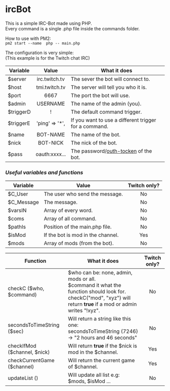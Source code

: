 # ircBot

This is a simple IRC-Bot made using PHP.  
Every command is a single .php file inside the commands folder.  

How to use with PM2:  
<code>pm2 start --name <process name> php -- main.php <channel name></code>

The configuration is very simple:  
(This example is for the Twitch chat IRC)

| Variable  | Value         | What it does                                      |
|-----------|:-------------:|---------------------------------------------------|
| $server   | irc.twitch.tv | The sever the bot will connect to.                |
| $host     | tmi.twitch.tv | The server will tell you who it is.               |
| $port     | 6667          | The port the bot will use.                        |
| $admin    | USERNAME      | The name of the admin (you).                      |
| $triggerD | !             | The default command trigger.                      |
| $triggerE | 'ping' => '*',| If you want to use a different trigger for a command.|
| $name     | BOT-NAME      | The name of the bot.                              |
| $nick     | BOT-NICK      | The nick of the bot.                              |
| $pass     | oauth:xxxx... | The password/[outh-tocken](http://twitchapps.com/tmi/) of the bot.|

### *Useful variables and functions*

| Variable   | Value                            | Twitch only? |
|------------|----------------------------------|:------------:|
| $C_User    | The user who send the message.   |       No     |
| $C_Message | The message.                     |       No     |
| $varsIN    | Array of every word.             |       No     |
| $coms      | Array of all command.            |       No     |
| $pathIs    | Position of the main.php file.   |       No     |
| $isMod     | If the bot is mod in the channel.|       Yes    |
| $mods      | Array of mods (from the bot).    |       No     |

| Function               | What it does | Twitch only? |
|------------------------|--------------|:------------:|
| checkC ($who, $command)| $who can be: none, admin, mods or all.<br>  $command it what the function should look for.<br> checkC("mod", "xyz") will return **true** if a mod or admin writes "!xyz".| No |
| secondsToTimeString ($sec) | Will return a string like this one:<br> secondsToTimeString (7246) -> "2 hours and 46 seconds"| No |
| checkIfMod ($channel, $nick) | Will return **true** if the $nick is mod in the $channel. | Yes |
| checkCurrentGame ($channel)  | Will return the current game of $channel. | Yes |
| updateList () | Will update all list e.g: $mods, $isMod ... | No |
